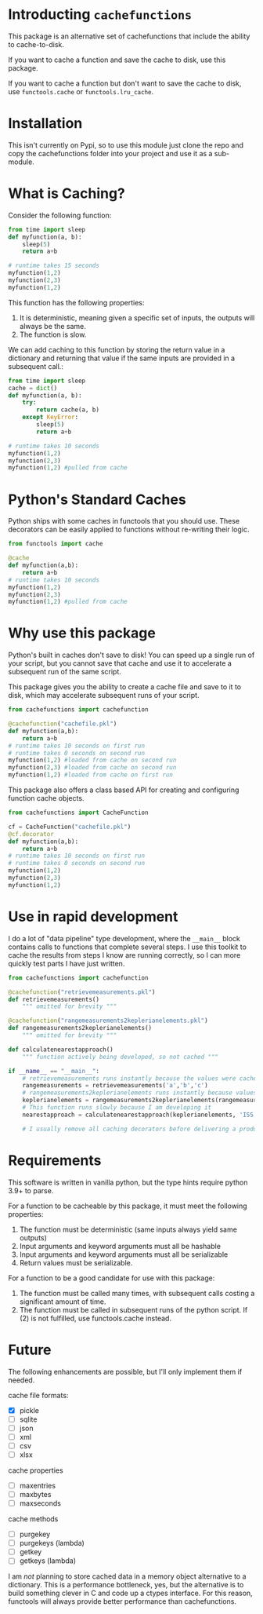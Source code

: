 # Introducting `cachefunctions`

This package is an alternative set of cachefunctions that include the ability to cache-to-disk.

If you want to cache a function and save the cache to disk, use this package.

If you want to cache a function but don't want to save the cache to disk, use `functools.cache` or `functools.lru_cache`.

# Installation

This isn't currently on Pypi, so to use this module just clone the repo and copy the cachefunctions folder into your project and use it as a sub-module.

# What is Caching?

Consider the following function:

``` python
from time import sleep
def myfunction(a, b):
    sleep(5)
    return a+b

# runtime takes 15 seconds
myfunction(1,2)
myfunction(2,3)
myfunction(1,2)
```

This function has the following properties:

1. It is deterministic, meaning given a specific set of inputs, the outputs will always be the same.
2. The function is slow.

We can add caching to this function by storing the return value in a dictionary and returning that value if the same inputs are provided in a subsequent call.:

``` python
from time import sleep
cache = dict()
def myfunction(a, b):
    try:
        return cache(a, b)
    except KeyError:
        sleep(5)
        return a+b

# runtime takes 10 seconds
myfunction(1,2)
myfunction(2,3)
myfunction(1,2) #pulled from cache
```

# Python's Standard Caches

Python ships with some caches in functools that you should use. These decorators can be easily applied to functions without re-writing their logic.

``` python
from functools import cache

@cache
def myfunction(a,b):
    return a+b
# runtime takes 10 seconds
myfunction(1,2)
myfunction(2,3)
myfunction(1,2) #pulled from cache
```

# Why use this package

Python's built in caches don't save to disk! You can speed up a single run of your script, but you cannot save that cache and use it to accelerate a subsequent run of the same script.

This package gives you the ability to create a cache file and save to it to disk, which may accelerate subsequent runs of your script.

``` python
from cachefunctions import cachefunction

@cachefunction("cachefile.pkl")
def myfunction(a,b):
    return a+b
# runtime takes 10 seconds on first run
# runtime takes 0 seconds on second run
myfunction(1,2) #loaded from cache on second run
myfunction(2,3) #loaded from cache on second run
myfunction(1,2) #loaded from cache on first run
```

This package also offers a class based API for creating and configuring function cache objects. 

``` python
from cachefunctions import CacheFunction

cf = CacheFunction("cachefile.pkl")
@cf.decorator
def myfunction(a,b):
    return a+b
# runtime takes 10 seconds on first run
# runtime takes 0 seconds on second run
myfunction(1,2)
myfunction(2,3)
myfunction(1,2)
```

# Use in rapid development

I do a lot of "data pipeline" type development, where the `__main__` block contains calls to functions that complete several steps. I use this toolkit to cache the results from steps I know are running correctly, so I can more quickly test parts I have just written.

``` python
from cachefunctions import cachefunction

@cachefunction("retrievemeasurements.pkl")
def retrievemeasurements()
    """ omitted for brevity """

@cachefunction("rangemeasurements2keplerianelements.pkl")
def rangemeasurements2keplerianelements()
    """ omitted for brevity """

def calculatenearestapproach()
    """ function actively being developed, so not cached """

if __name__ == "__main__":
    # retrievemeasurements runs instantly because the values were cached
    rangemeasurements = retrievemeasurements('a','b','c')
    # rangemeasurements2keplerianelements runs instantly because values were cached
    keplerianelements = rangemeasurements2keplerianelements(rangemeasurements)
    # This function runs slowly because I am developing it
    nearestapproach = calculatenearestapproach(keplerianelements, 'ISS')

    # I usually remove all caching decorators before delivering a product
```

# Requirements

This software is written in vanilla python, but the type hints require python 3.9+ to parse.

For a function to be cacheable by this package, it must meet the following properties:

1. The function must be deterministic (same inputs always yield same outputs)
2. Input arguments and keyword arguments must all be hashable
3. Input arguments and keyword arguments must all be serializable 
4. Return values must be serializable.

For a function to be a good candidate for use with this package:

1. The function must be called many times, with subsequent calls costing a significant amount of time.
2. The function must be called in subsequent runs of the python script. If (2) is not fulfilled, use functools.cache instead.

# Future

The following enhancements are possible, but I'll only implement them if needed.

cache file formats:

- [x] pickle
- [ ] sqlite
- [ ] json
- [ ] xml
- [ ] csv
- [ ] xlsx

cache properties

- [ ] maxentries
- [ ] maxbytes
- [ ] maxseconds

cache methods

- [ ] purgekey
- [ ] purgekeys (lambda)
- [ ] getkey
- [ ] getkeys (lambda)

I am *not* planning to store cached data in a memory object alternative to a dictionary.
This is a performance bottleneck, yes, but the alternative is to build something clever in C and code up a ctypes interface.
For this reason, functools will always provide better performance than cachefunctions.
